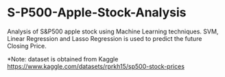 # S-P500-Apple-Stock-Analysis
Analysis of S&amp;P500 apple stock using Machine Learning techniques. SVM, Linear Regression and Lasso Regression is used to predict the future Closing Price.

*Note: dataset is obtained from Kaggle https://www.kaggle.com/datasets/rprkh15/sp500-stock-prices
